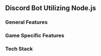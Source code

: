 ## Discord Bot Utilizing Node.js ##

### General Features ###

### Game Specific Features ###

### Tech Stack ###

